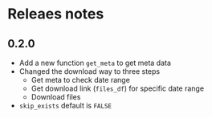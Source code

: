 # Releaes notes

## 0.2.0
- Add a new function `get_meta` to get meta data
- Changed the download way to three steps
  - Get meta to check date range
  - Get download link (`files_df`) for specific date range
  - Download files
- `skip_exists` default is `FALSE`
